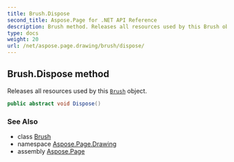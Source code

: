 ```yaml
---
title: Brush.Dispose
second_title: Aspose.Page for .NET API Reference
description: Brush method. Releases all resources used by this Brush object
type: docs
weight: 20
url: /net/aspose.page.drawing/brush/dispose/
---
```

## Brush.Dispose method

Releases all resources used by this [`Brush`](../) object.

```csharp
public abstract void Dispose()
```

### See Also

* class [Brush](../)
* namespace [Aspose.Page.Drawing](../../brush/)
* assembly [Aspose.Page](../../../)


